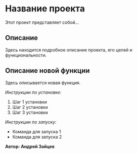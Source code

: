 # Название проекта

Этот проект представляет собой...

## Описание
Здесь находится подробное описание проекта, его целей и функциональности.

## Описание новой функции
Здесь описывается новая функция.

*Инструкции по установке:*
1. Шаг 1 установки
2. Шаг 2 установки
3. Шаг 3 установки

_Инструкции по запуску:_
- Команда для запуска 1
- Команда для запуска 2

**__Автор: Андрей Зайцев__**
